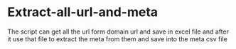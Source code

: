 # Extract-all-url-and-meta
 The script can get all the url form domain url and save in excel file and after it use that file to extract the meta from them and save into the meta csv file
